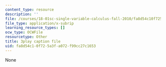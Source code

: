 ```yaml
---
content_type: resource
description: ''
file: /courses/18-01sc-single-variable-calculus-fall-2010/fa8d54c10f725a3fa072f99cc27c1653_2y4tCiWbVRI.vtt
file_type: application/x-subrip
learning_resource_types: []
ocw_type: OCWFile
resourcetype: Other
title: 3play caption file
uid: fa8d54c1-0f72-5a3f-a072-f99cc27c1653
---
```

None

